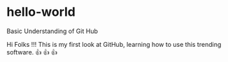 # hello-world
Basic Understanding of Git Hub

Hi Folks !!!
This is my first look at GitHub, learning how to use this trending software.
:+1: :+1: :+1: 

